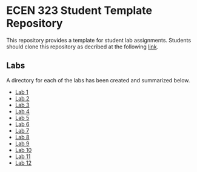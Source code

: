 # ECEN 323 Student Template Repository

This repository provides a template for student lab assignments. 
Students should clone this repository as decribed at the following [link](https://byu-cpe.github.io/ecen323/tutorials/git_setup/).


## Labs

A directory for each of the labs has been created and summarized below.

* [Lab 1](./lab01/Lab01.md)
* [Lab 2](./lab02/Lab02.md)
* [Lab 3](./lab03/Lab03.md)
* [Lab 4](./lab04/Lab04.md)
* [Lab 5](./lab05/Lab05.md)
* [Lab 6](./lab06/Lab06.md)
* [Lab 7](./lab07/Lab07.md)
* [Lab 8](./lab08/Lab08.md)
* [Lab 9](./lab09/Lab09.md)
* [Lab 10](./lab10/Lab10.md)
* [Lab 11](./lab11/Lab11.md)
* [Lab 12](./lab12/Lab12.md)


